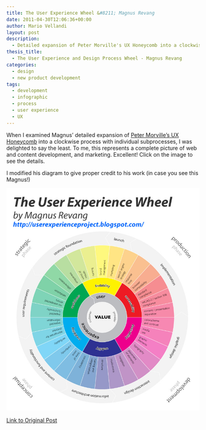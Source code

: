 ```yaml
---
title: The User Experience Wheel &#8211; Magnus Revang
date: 2011-04-30T12:06:36+00:00
author: Mario Vellandi
layout: post
description:
  - Detailed expansion of Peter Morville's UX Honeycomb into a clockwise process with individual subprocesses for user experience development and marketing
thesis_title:
  - The User Experience and Design Process Wheel - Magnus Revang
categories:
  - design
  - new product development
tags:
  - development
  - infographic
  - process
  - user experience
  - UX
---
```

When I examined Magnus&#8217; detailed expansion of [Peter Morville&#8217;s UX Honeycomb](../ux-user-experience-honeycomb-design-aspects/) into a clockwise process with individual subprocesses, I was delighted to say the least. To me, this represents a complete picture of web and content development, and marketing. Excellent! Click on the image to see the details.

I modified his diagram to give proper credit to his work (in case you see this Magnus!)

[<img src="../wp-content/uploads/2011/02/user-experience-wheel-magnus-revang.jpg" />](../wp-content/uploads/2011/02/user-experience-wheel-magnus-revang.jpg)

[Link to Original Post](http://userexperienceproject.blogspot.com/2007/04/user-experience-wheel.html)
